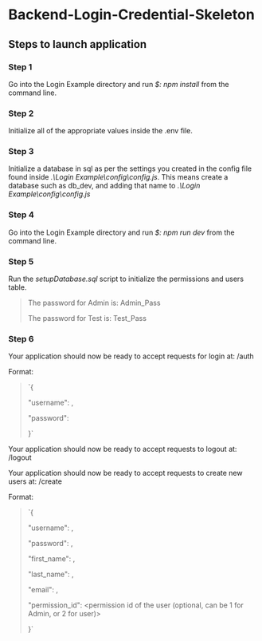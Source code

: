 # Backend-Login-Credential-Skeleton

## Steps to launch application

### Step 1
Go into the Login Example directory and run *$: npm install* from the command line.

### Step 2
Initialize all of the appropriate values inside the .env file.

### Step 3
Initialize a database in sql as per the settings you created in the config file found inside *.\Login Example\config\config.js*. This means create a database such as db_dev, and adding that name to *.\Login Example\config\config.js*

### Step 4
Go into the Login Example directory and run *$: npm run dev* from the command line.

### Step 5
Run the *setupDatabase.sql* script to initialize the permissions and users table.
>The password for Admin is: Admin_Pass
>
>The password for Test is: Test_Pass

### Step 6
Your application should now be ready to accept requests for login at: /auth <post request>
  
  Format:
  
  >`{
  >
  >  "username": <Email or Username>,
  > 
  >  "password": <password of the account>
  > 
  >}`
  
Your application should now be ready to accept requests to logout at: /logout <get request>
  
Your application should now be ready to accept requests to create new users at: /create <post request>
  
  Format:
  
  >`{
  >
  >  "username": <username>,
  >  
  >  "password": <password>,
  >  
  >  "first_name": <first name of the user>,
  >  
  >  "last_name": <last name of the user>,
  >  
  >  "email": <email of the user>,
  >  
  >  "permission_id": <permission id of the user (optional, can be 1 for Admin, or 2 for user)>
  >  
  >}`
